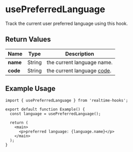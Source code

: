 # usePreferredLanguage

Track the current user preferred language using this hook.

## Return Values

| Name     | Type   | Description                                                                     |
| -------- | ------ | ------------------------------------------------------------------------------- |
| **name** | String | the current language name.                                                      |
| **code** | String | the current language [code](http://www.lingoes.net/en/translator/langcode.htm). |

## Example Usage

```tsx
import { usePreferredLanguage } from 'realtime-hooks';

export default function Example() {
  const language = usePreferredLanguage();

  return (
    <main>
      <p>preferred language: {language.name}</p>
    </main>
  );
}
```
